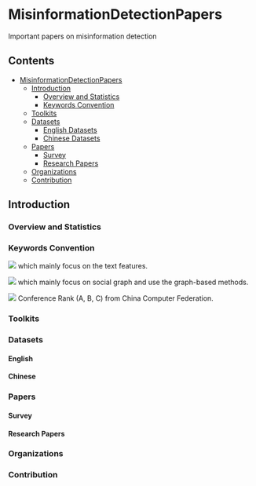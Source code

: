 # MisinformationDetectionPapers
Important papers on misinformation detection

## Contents

- [MisinformationDetectionPapers](#MisinformationDetectionPapers)
  - [Introduction](#introduction)
    - [Overview and Statistics](#statistics)
    - [Keywords Convention](#keywords-convention)
  - [Toolkits](#toolkits)
  - [Datasets](#datasets)
    - [English Datasets](#English)
    - [Chinese Datasets](#Chinese)
  - [Papers](#papers)
    - [Survey](#survey)
    - [Research Papers](#research-papers)
  - [Organizations](#organizations)
  - [Contribution](#contribution)


## Introduction

### Overview and Statistics

### Keywords Convention

<!-- ![](https://img.shields.io/badge/-UserInfo-green) which mainly focus on user info features. -->

![](https://img.shields.io/badge/-Text-blue) which mainly focus on the text features.

![](https://img.shields.io/badge/-SocialGraph-red) which mainly focus on social graph and use the graph-based methods.

<!-- ![](https://img.shields.io/badge/-Temporal-orange) which mainly focus on temporal patterns. -->

![](https://img.shields.io/badge/Conference-CCF--A-red) Conference Rank (A, B, C) from China Computer Federation.

### Toolkits

### Datasets

#### English

#### Chinese

### Papers

#### Survey

#### Research Papers

### Organizations

### Contribution

